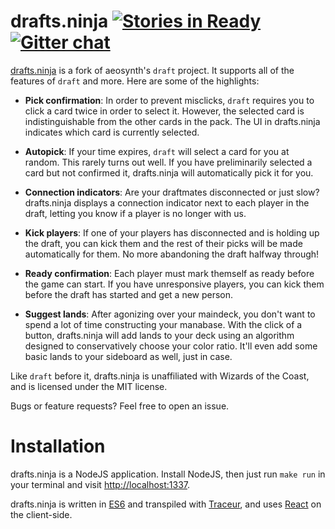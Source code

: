 # drafts.ninja [![Stories in Ready](https://badge.waffle.io/arxanas/drafts.ninja.png?label=ready&title=Ready)](https://waffle.io/arxanas/drafts.ninja) [![Gitter chat](https://badges.gitter.im/arxanas/drafts.ninja.png)](https://gitter.im/arxanas/drafts.ninja)

[drafts.ninja](http://drafts.ninja) is a fork of aeosynth's `draft` project. It
supports all of the features of `draft` and more. Here are some of the
highlights:

  * **Pick confirmation**: In order to prevent misclicks, `draft` requires you to
    click a card twice in order to select it. However, the selected card is
indistinguishable from the other cards in the pack. The UI in drafts.ninja
indicates which card is currently selected.

  * **Autopick**: If your time expires, `draft` will select a card for you at
    random. This rarely turns out well. If you have preliminarily selected a
card but not confirmed it, drafts.ninja will automatically pick it for you.

  * **Connection indicators**: Are your draftmates disconnected or just slow?
    drafts.ninja displays a connection indicator next to each player in the
draft, letting you know if a player is no longer with us.

  * **Kick players**: If one of your players has disconnected and is holding up
    the draft, you can kick them and the rest of their picks will be made
automatically for them. No more abandoning the draft halfway through!

  * **Ready confirmation**: Each player must mark themself as ready before the
    game can start. If you have unresponsive players, you can kick them before
the draft has started and get a new person.

  * **Suggest lands**: After agonizing over your maindeck, you don't want to
    spend a lot of time constructing your manabase. With the click of a button,
drafts.ninja will add lands to your deck using an algorithm designed to
conservatively choose your color ratio. It'll even add some basic lands to your
sideboard as well, just in case.

Like `draft` before it, drafts.ninja is unaffiliated with Wizards of the Coast,
and is licensed under the MIT license.

Bugs or feature requests? Feel free to open an issue.

# Installation

drafts.ninja is a NodeJS application. Install NodeJS, then just run `make run`
in your terminal and visit [http://localhost:1337](http://localhost:1337).

drafts.ninja is written in [ES6] and transpiled with [Traceur], and uses [React]
on the client-side.

  [ES6]: https://github.com/lukehoban/es6features
  [Traceur]: https://github.com/google/traceur-compiler
  [React]: https://github.com/facebook/react
